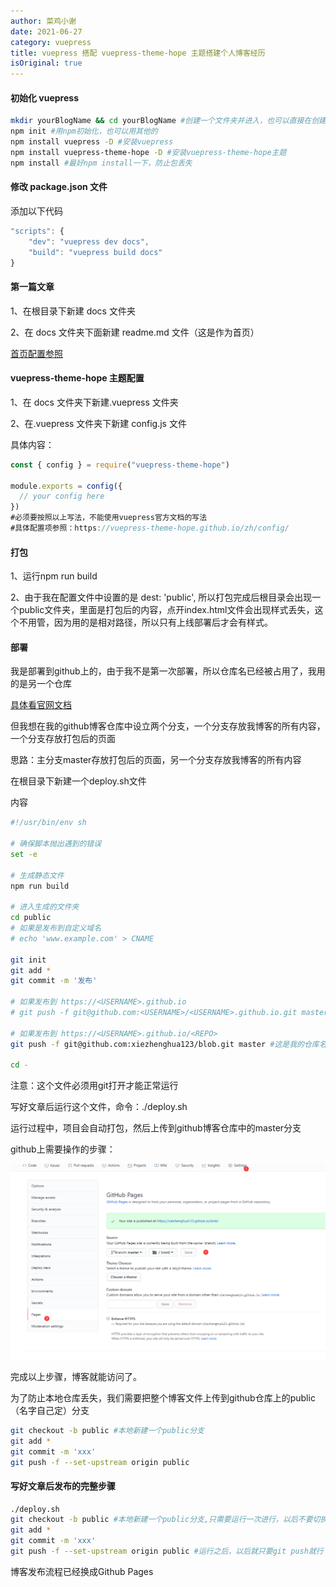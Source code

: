 ```yaml
---
author: 菜鸡小谢
date: 2021-06-27
category: vuepress
title: vuepress 搭配 vuepress-theme-hope 主题搭建个人博客经历
isOriginal: true
---
```

#### 初始化 vuepress

```bash
mkdir yourBlogName && cd yourBlogName #创建一个文件夹并进入，也可以直接在创建用vscode打开该文件夹
npm init #用npm初始化，也可以用其他的
npm install vuepress -D #安装vuepress
npm install vuepress-theme-hope -D #安装vuepress-theme-hope主题
npm install #最好npm install一下，防止包丢失
```

#### 修改 package.json 文件

添加以下代码

```javascript
"scripts": {
    "dev": "vuepress dev docs",
    "build": "vuepress build docs"
}
```

#### 第一篇文章

1、在根目录下新建 docs 文件夹

2、在 docs 文件夹下面新建 readme.md 文件（这是作为首页）

[首页配置参照](https://vuepress-theme-hope.github.io/zh/guide/layout/home/#home)

#### vuepress-theme-hope 主题配置

1、在 docs 文件夹下新建.vuepress 文件夹

2、在.vuepress 文件夹下新建 config.js 文件

具体内容：

```javascript
const { config } = require("vuepress-theme-hope")

module.exports = config({
  // your config here
})
#必须要按照以上写法，不能使用vuepress官方文档的写法
#具体配置项参照：https://vuepress-theme-hope.github.io/zh/config/
```

#### 打包

1、运行npm run build

2、由于我在配置文件中设置的是 dest: 'public', 所以打包完成后根目录会出现一个public文件夹，里面是打包后的内容，点开index.html文件会出现样式丢失，这个不用管，因为用的是相对路径，所以只有上线部署后才会有样式。

#### 部署

我是部署到github上的，由于我不是第一次部署，所以仓库名已经被占用了，我用的是另一个仓库

[具体看官网文档](https://vuepress.vuejs.org/zh/guide/deploy.html#github-pages)

但我想在我的github博客仓库中设立两个分支，一个分支存放我博客的所有内容，一个分支存放打包后的页面

思路：主分支master存放打包后的页面，另一个分支存放我博客的所有内容

在根目录下新建一个deploy.sh文件

内容

```bash
#!/usr/bin/env sh

# 确保脚本抛出遇到的错误
set -e

# 生成静态文件
npm run build

# 进入生成的文件夹
cd public
# 如果是发布到自定义域名
# echo 'www.example.com' > CNAME

git init
git add *
git commit -m '发布'

# 如果发布到 https://<USERNAME>.github.io
# git push -f git@github.com:<USERNAME>/<USERNAME>.github.io.git master

# 如果发布到 https://<USERNAME>.github.io/<REPO>
git push -f git@github.com:xiezhenghua123/blob.git master #这是我的仓库名

cd -
```

注意：这个文件必须用git打开才能正常运行

写好文章后运行这个文件，命令：./deploy.sh

运行过程中，项目会自动打包，然后上传到github博客仓库中的master分支

github上需要操作的步骤：

![1723098617303](image/firstStudy/1723098617303.png)

完成以上步骤，博客就能访问了。

为了防止本地仓库丢失，我们需要把整个博客文件上传到github仓库上的public（名字自己定）分支

```bash
git checkout -b public #本地新建一个public分支
git add *
git commit -m 'xxx'
git push -f --set-upstream origin public
```

#### 写好文章后发布的完整步骤

```bash
./deploy.sh 
git checkout -b public #本地新建一个public分支,只需要运行一次进行，以后不要切换分支
git add *
git commit -m 'xxx'
git push -f --set-upstream origin public #运行之后，以后就只要git push就行
```

博客发布流程已经换成Github Pages
